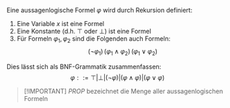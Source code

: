 Eine aussagenlogische Formel $\varphi$ wird durch Rekursion definiert:

1. Eine Variable $x$ ist eine Formel
2. Eine Konstante (d.h. $\top$ oder $\bot$) ist eine Formel
3. Für Formeln $\varphi_1, \varphi_2$ sind die Folgenden auch Formeln:
$$(\neg \varphi_1)\, (\varphi_1 \land \varphi_2)\, (\varphi_1 \lor \varphi_2)$$

Dies lässt sich als BNF-Grammatik zusammenfassen:
$$\varphi ::= \top | \bot | (\neg\varphi) | (\varphi \land \varphi) | (\varphi\lor\varphi)$$

>[!IMPORTANT] $PROP$ bezeichnet die Menge aller aussagenlogischen Formeln
